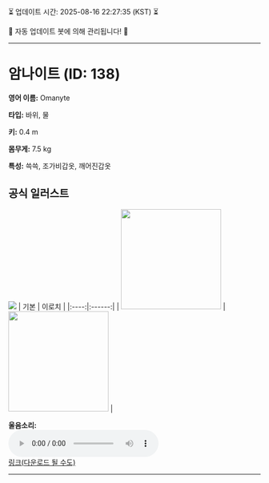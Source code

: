 
⏳ 업데이트 시간: 2025-08-16 22:27:35 (KST) ⏳

🤖 자동 업데이트 봇에 의해 관리됩니다! 🤖

---

# 암나이트 (ID: 138)
**영어 이름:** Omanyte

**타입:** 바위, 물

**키:** 0.4 m

**몸무게:** 7.5 kg

**특성:** 쓱쓱, 조가비갑옷, 깨어진갑옷

## 공식 일러스트
![](https://raw.githubusercontent.com/PokeAPI/sprites/master/sprites/pokemon/other/official-artwork/138.png)
| 기본 | 이로치 |
|:----:|:------:|
| <img src="http://play.pokemonshowdown.com/sprites/ani/omanyte.gif" width="200"> | <img src="http://play.pokemonshowdown.com/sprites/ani-shiny/omanyte.gif" width="200"> |

**울음소리:**<br><audio controls src="https://raw.githubusercontent.com/PokeAPI/cries/main/cries/pokemon/latest/138.ogg"></audio><br> [링크(다운로드 될 수도)](https://raw.githubusercontent.com/PokeAPI/cries/main/cries/pokemon/latest/138.ogg)


---
